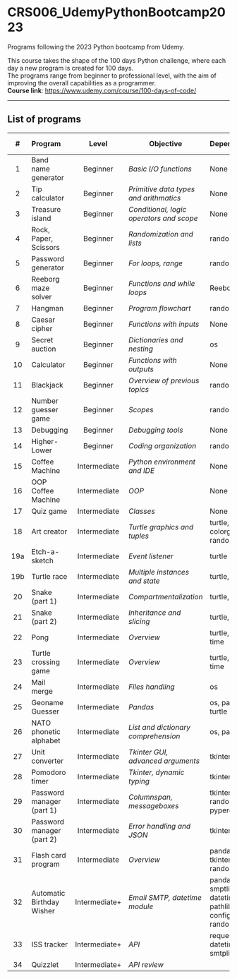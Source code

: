# CRS006_UdemyPythonBootcamp2023
Programs following the 2023 Python bootcamp from Udemy.

This course takes the shape of the 100 days Python challenge, where each day a new program is created for 100 days.<br>
The programs range from beginner to professional level, with the aim of improving the overall capabilities as a programmer.<br>
<b>Course link</b>: https://www.udemy.com/course/100-days-of-code/

---
## List of programs
|  #  | Program                   | Level         | Objective                                     | Dependencies                   | Completion date | 
|:---:|:--------------------------|:-------------:|-----------------------------------------------|--------------------------------|:---------------:| 
|  1  | Band name generator       | Beginner      | <i>Basic I/O functions</i>                    | None                           | *12/10/23*      |     
|  2  | Tip calculator            | Beginner      | <i>Primitive data types and arithmatics</i>   | None                           | *13/10/23*      |     
|  3  | Treasure island           | Beginner      | <i>Conditional, logic operators and scope</i> | None                           | *14/10/23*      |     
|  4  | Rock, Paper, Scissors     | Beginner      | <i>Randomization and lists</i>                | random                         | *15/10/23*      |     
|  5  | Password generator        | Beginner      | <i>For loops, range</i>                       | random                         | *16/10/23*      |     
|  6  | Reeborg maze solver       | Beginner      | <i>Functions and while loops</i>              | Reeborg                        | *18/10/23*      |     
|  7  | Hangman                   | Beginner      | <i>Program flowchart</i>                      | random, os                     | *19/10/23*      |     
|  8  | Caesar cipher             | Beginner      | <i>Functions with inputs</i>                  | None                           | *20/10/23*      |     
|  9  | Secret auction            | Beginner      | <i>Dictionaries and nesting</i>               | os                             | *21/10/23*      |     
| 10  | Calculator                | Beginner      | <i>Functions with outputs</i>                 | None                           | *22/10/23*      |     
| 11  | Blackjack                 | Beginner      | <i>Overview of previous topics</i>            | random, os                     | *24/10/23*      |     
| 12  | Number guesser game       | Beginner      | <i>Scopes</i>                                 | random                         | *25/10/23*      |     
| 13  | Debugging                 | Beginner      | <i>Debugging tools</i>                        | None                           | *26/10/23*      |     
| 14  | Higher-Lower              | Beginner      | <i>Coding organization</i>                    | random, os                     | *28/10/23*      |     
| 15  | Coffee Machine            | Intermediate  | <i>Python environment and IDE</i>             | None                           | *29/10/23*      |     
| 16  | OOP Coffee Machine        | Intermediate  | <i>OOP</i>                                    | None                           | *30/10/23*      |     
| 17  | Quiz game                 | Intermediate  | <i>Classes</i>                                | None                           | *31/10/23*      |     
| 18  | Art creator               | Intermediate  | <i>Turtle graphics and tuples</i>             | turtle, colorgram, random      | *01/11/23*      |     
| 19a | Etch-a-sketch             | Intermediate  | <i>Event listener</i>                         | turtle                         | *02/11/23*      | 
| 19b | Turtle race               | Intermediate  | <i>Multiple instances and state</i>           | turtle, random                 | *02/11/23*      | 
| 20  | Snake (part 1)            | Intermediate  | <i>Compartmentalization</i>                   | turtle, time                   | *03/11/23*      | 
| 21  | Snake (part 2)            | Intermediate  | <i>Inheritance and slicing</i>                | turtle, random                 | *04/11/23*      | 
| 22  | Pong                      | Intermediate  | <i>Overview</i>                               | turtle, random, time           | *06/11/23*      | 
| 23  | Turtle crossing game      | Intermediate  | <i>Overview</i>                               | turtle, random, time           | *07/11/23*      | 
| 24  | Mail merge                | Intermediate  | <i>Files handling</i>                         | os                             | *08/11/23*      | 
| 25  | Geoname Guesser           | Intermediate  | <i>Pandas</i>                                 | os, pandas, turtle             | *11/11/23*      |  
| 26  | NATO phonetic alphabet    | Intermediate  | <i>List and dictionary comprehension</i>      | os, pandas                     | *11/11/23*      | 
| 27  | Unit converter            | Intermediate  | <i>Tkinter GUI, advanced arguments</i>        | tkinter                        | *13/11/23*      | 
| 28  | Pomodoro timer            | Intermediate  | <i>Tkinter, dynamic typing</i>                | tkinter, os                    | *14/11/23*      | 
| 29  | Password manager (part 1) | Intermediate  | <i>Columnspan, messageboxes</i>               | tkinter, os, random, pyperclip | *15/11/23*      | 
| 30  | Password manager (part 2) | Intermediate  | <i>Error handling and JSON</i>                | tkinter, json                  | *17/11/23*      | 
| 31  | Flash card program        | Intermediate  | <i>Overview</i>                               | pandas, os, tkinter, random | *19/11/23* |
| 32  | Automatic Birthday Wisher | Intermediate+ | <i>Email SMTP, datetime module</i>            | pandas, smptlib, datetime, pathlib, configparser, random | *25/11/23* |
| 33  | ISS tracker               | Intermediate+ | <i>API</i>                                    | requests, datetime, smtplib, time | *28/11/23* |
| 34  | Quizzlet                  | Intermediate+ | <i>API review</i>                             | | |